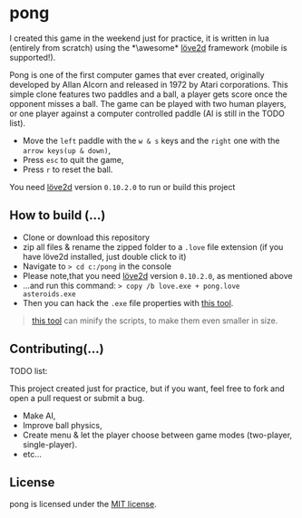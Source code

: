 # pong

I created this game in the weekend just for practice, it is written in lua (entirely from scratch) using the *\awesome\* <a href="https://love2d.org/">löve2d</a> framework (mobile is supported!).

Pong is one of the first computer games that ever created, originally developed by Allan Alcorn and released in 1972 by Atari corporations. This simple clone features two paddles and a ball, a player gets score once the opponent misses a ball. The game can be played with two human players, or one player against a computer controlled paddle (AI is still in the TODO list).

- Move the `left` paddle with the `w & s` keys and the `right` one with the `arrow keys(up & down)`,
- Press `esc` to quit the game,
- Press `r` to reset the ball.

You need [löve2d](https://love2d.org/) version `0.10.2.0` to run or build this project

## How to build (...)

- Clone or download this repository
- zip all files & rename the zipped folder to a `.love` file extension (if you have löve2d installed, just double click to it)
- Navigate to `> cd c:/pong` in the console
- Please note,that you need [löve2d](https://love2d.org/) version `0.10.2.0`, as mentioned above
- ...and run this command: `> copy /b love.exe + pong.love asteroids.exe`
- Then you can hack the `.exe` file properties with [this tool](http://angusj.com/resourcehacker/).

> [this tool](https://mothereff.in/lua-minifier) can minify the scripts, to make them even smaller in size.

## Contributing(...)

TODO list:

This project created just for practice, but if you want, feel free to fork and open a pull request or submit a bug.

- Make AI,
- Improve ball physics,
- Create menu & let the player choose between game modes (two-player, single-player).
- etc...

## License
pong is licensed under the [MIT license](https://raw.githubusercontent.com/Aerobird98/pong/master/LICENSE.txt).




